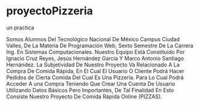 # proyectoPizzeria
un practica

Somos Alumnos Del Tecnológico Nacional De México Campus  Ciudad Valles, De La Materia De Programación Web, Sexto Semestre De La Carrera Ing. En Sistemas Computacionales. Nuestro Equipo Está Constituido Por Ignacio Cruz Reyes, Jesús Hernández García Y Marco Antonio Santiago Hernández. La Subjetividad De Nuestro Proyecto Va Relacionado A La Compra De Comida Rápida, En El Cual El Usuario O Cliente Podrá Hacer Pedidos de Cierta Comida Del Cual Es Una Pizzería. Para Lo Cual Podrá Acceder A una Compra Teniendo Que Crear Una Cuenta De Usuario Utilizando Datos Básicos Pero Importantes, De Tal Finalidad En Esto Consiste Nuestro Proyecto De Comida Rápida Online (PIZZAS).
